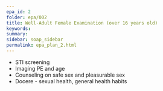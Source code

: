 ```yaml
---
epa_id: 2
folder: epa/002
title: Well-Adult Female Examination (over 16 years old)
keywords:
summary: 
sidebar: soap_sidebar
permalink: epa_plan_2.html
---
```


- STI screening
- Imaging PE and age
- Counseling on safe sex and pleasurable sex
- Docere - sexual health, general health habits

